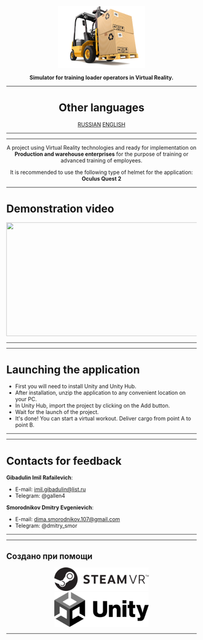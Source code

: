 <p align="center"><img src="forkliftinterface.png" width="230" alt="Logo Project"></p>

<div align="center">
<b>Simulator for training loader operators in Virtual Reality.</b>
</div>

<div align="center">
  
***
# Other languages
[RUSSIAN](README.md)
[ENGLISH](READMEENGLISH.md)
***

</div>


<div align="center">

***
<p>
  
  A project using Virtual Reality technologies and ready for implementation on <b>Production and warehouse enterprises</b> for the purpose of training or advanced training of employees.<br />

</p>

</div>



<div align="center">


<p>
  
  It is recommended to use the following type of helmet for the application: <b>Oculus Quest 2</b>

</p>

</div>


<div align="left">

***

# Demonstration video
<div align="center">
<a href="https://www.youtube.com/watch?v=nDv5xbuym8U">
  <img src="https://i3.ytimg.com/vi/nDv5xbuym8U/maxresdefault.jpg" width="600" height="300" width="600">
</a>
</div>

***


***
# Launching the application
- First you will need to install Unity and Unity Hub. 
- After installation, unzip the application to any convenient location on your PC.
- In Unity Hub, import the project by clicking on the Add button.
- Wait for the launch of the project.
- It's done! You can start a virtual workout. Deliver cargo from point A to point B.
***
  
</div>


***
# Contacts for feedback
**Gibadulin Imil Rafailevich**:

- E-mail: imil.gibadulin@list.ru
- Telegram: @gallen4

**Smorodnikov Dmitry Evgenievich**:

- E-mail: dima.smorodnikov.107@gmail.com
- Telegram: @dmitry_smor
***

***

## Создано при помощи

<div align="center">
  <img src="steamvrLogo.png" width=250/> <br 100/>
  <img src="unityLogo.png" width=250/>
</div>

***
